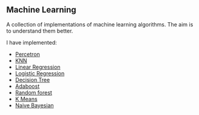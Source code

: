 ## Machine Learning

A collection of implementations of machine learning algorithms. The aim is to understand them better.

I have implemented:

* [Percetron](./mla/perceptron/PLA.py)
* [KNN](./mla/knn.py)
* [Linear Regression](./mla/LinearModel.py)
* [Logistic Regression](./mla/LinearModel.py)
* [Decision Tree](./mla/ensemble/decision_tree.py)
* [Adaboost](./mla/ensemble/adaboost.py)
* [Random forest](./mla/ensemble/random_forest.py)
* [K Means](./mla/clusters/kmeans.py)
* [Naive Bayesian](./mla/bayesian/naive_bayesian.py)

